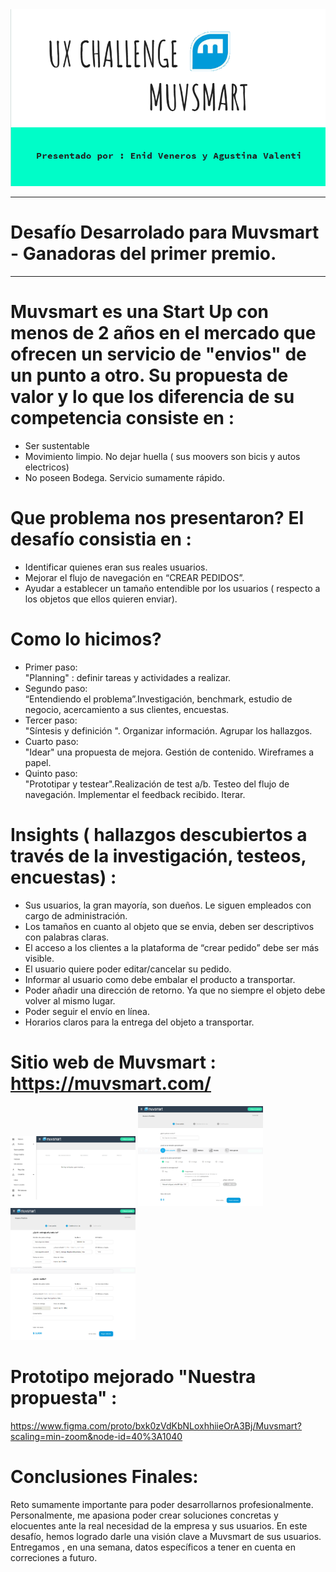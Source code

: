 
<img src="img/presenta.png" alt="">

-----------------------------------------
# Desafío Desarrolado para Muvsmart - Ganadoras del primer premio. 
-------------------------------------------

# Muvsmart es una Start Up con menos de 2 años en el mercado que ofrecen un servicio de "envios" de un punto a otro. Su propuesta de valor y lo que los diferencia de su competencia consiste en : 
 - Ser sustentable <br>
 - Movimiento limpio. No dejar huella ( sus moovers son bicis y autos electricos) <br>
 - No poseen Bodega. Servicio sumamente rápido. <br>

# Que problema nos presentaron? El desafío consistia en :

- Identificar quienes eran sus reales usuarios. <br>
- Mejorar el flujo de navegación en “CREAR PEDIDOS”. <br>
- Ayudar a establecer un tamaño entendible por los usuarios ( respecto a los objetos que ellos quieren enviar). <br>

# Como lo hicimos?

- Primer paso: <br>
 "Planning" : definir tareas y actividades a realizar. <br>
- Segundo paso: <br> 
“Entendiendo el problema”.Investigación, benchmark, estudio de negocio,  acercamiento a sus clientes,  encuestas. <br>
- Tercer paso: <br>
 "Síntesis y definición ". Organizar información. Agrupar los hallazgos. <br>
- Cuarto paso:  <br>
"Idear" una propuesta de mejora. Gestión de contenido. Wireframes a papel. <br>
- Quinto paso: <br> 
"Prototipar y testear".Realización de test a/b. Testeo del flujo de navegación. Implementar el feedback recibido. Iterar. <br>

# Insights ( hallazgos descubiertos a través de la investigación, testeos, encuestas) :
- Sus usuarios, la gran mayoría, son dueños. Le siguen empleados con cargo de administración. <br>
 - Los tamaños en cuanto al objeto que se envia, deben ser descriptivos con palabras claras. <br>
 - El acceso a los clientes a la plataforma de “crear pedido” debe ser más visible. <br>
 - El usuario quiere poder editar/cancelar su pedido. <br>
 - Informar al usuario como debe embalar el producto a transportar. <br>
 - Poder añadir una dirección de retorno. Ya que no siempre el objeto debe volver al mismo lugar. <br>
 - Poder seguir el envío en línea. <br>
 - Horarios claros para la entrega del objeto a transportar. <br>

# Sitio web de Muvsmart : https://muvsmart.com/

<img src="img/muvsmart1.png" alt="" width="200">
<img src="img/muvsmart2.png" alt="" width="200">
<img src="img/muvsmart3.png" alt="" width="200">

# Prototipo mejorado "Nuestra propuesta" :

https://www.figma.com/proto/bxk0zVdKbNLoxhhiieOrA3Bj/Muvsmart?scaling=min-zoom&node-id=40%3A1040


# Conclusiones Finales:

Reto sumamente importante para poder desarrollarnos profesionalmente. 
Personalmente, me apasiona poder crear soluciones concretas y elocuentes ante la real necesidad de la empresa y sus usuarios. 
En este desafío, hemos logrado darle una visión clave a Muvsmart de sus usuarios. Entregamos , en una semana, datos específicos a tener en cuenta en correciones a futuro.  









